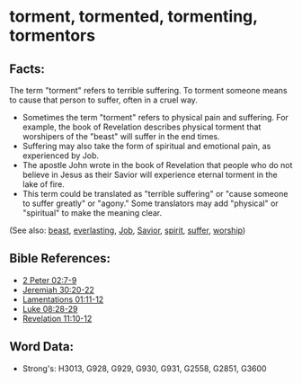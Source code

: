 # torment, tormented, tormenting, tormentors #

## Facts: ##

The term "torment" refers to terrible suffering. To torment someone means to cause that person to suffer, often in a cruel way.

* Sometimes the term "torment" refers to physical pain and suffering. For example, the book of Revelation describes physical torment that worshipers of the "beast" will suffer in the end times.
* Suffering may also take the form of spiritual and emotional pain, as experienced by Job.
* The apostle John wrote in the book of Revelation that people who do not believe in Jesus as their Savior will experience eternal torment in the lake of fire.
* This term could be translated as "terrible suffering" or "cause someone to suffer greatly" or "agony." Some translators may add "physical" or "spiritual" to make the meaning clear.


(See also: [beast](../other/beast.md), [everlasting](../kt/eternity.md), [Job](../names/job.md), [Savior](../kt/savior.md), [spirit](../kt/spirit.md), [suffer](../other/suffer.md), [worship](../kt/worship.md))

## Bible References: ##

* [2 Peter 02:7-9](rc://en/tn/help/2pe/02/07)
* [Jeremiah 30:20-22](rc://en/tn/help/jer/30/20)
* [Lamentations 01:11-12](rc://en/tn/help/lam/01/11)
* [Luke 08:28-29](rc://en/tn/help/luk/08/28)
* [Revelation 11:10-12](rc://en/tn/help/rev/11/10)

## Word Data: ##

* Strong's: H3013, G928, G929, G930, G931, G2558, G2851, G3600
